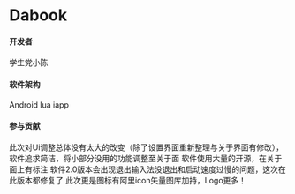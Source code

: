 # Dabook

#### 开发者
学生党小陈

#### 软件架构
Android lua iapp



#### 参与贡献


此次对Ui调整总体没有太大的改变（除了设置界面重新整理与关于界面有修改），软件追求简洁，将小部分没用的功能调整至关于面
软件使用大量的开源，在关于面上有标注
软件2.0版本会出现退出输入法没退出和启动速度过慢的问题，这次在此版本都修复了
此次更是图标有阿里icon矢量图库加持，Logo更多！

